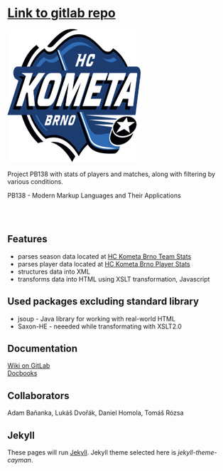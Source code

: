 # [Link to gitlab repo](https://gitlab.fi.muni.cz/xrozsa1/PB138-kometa-brno-stats)
<img src="https://raw.githubusercontent.com/danci5/kometa-brno-stats/master/HC_Kometa_Brno.png" height="300" width="300" >

Project PB138 with stats of players and matches, along with filtering by various conditions.

PB138 - Modern Markup Languages and Their Applications

<br><br>

## Features

* parses season data located at [HC Kometa Brno Team Stats](http://www.hc-kometa.cz/zapas.asp?sezona=2017)
* parses player data located at [HC Kometa Brno Player Stats](http://www.hc-kometa.cz/statistiky.asp?sezona=2017)
* structures data into XML
* transforms data into HTML using XSLT transformation, Javascript

## Used packages excluding standard library

* jsoup - Java library for working with real-world HTML
* Saxon-HE - neeeded while transformating with XSLT2.0

## Documentation
[Wiki on GitLab](https://gitlab.fi.muni.cz/xrozsa1/PB138-kometa-brno-stats/wikis) <br/>
[Docbooks](https://gitlab.fi.muni.cz/xrozsa1/PB138-kometa-brno-stats/tree/master/reports)

## Collaborators
Adam Baňanka, Lukáš Dvořák, Daniel Homola, Tomáš Rózsa

## Jekyll 

These pages will run [Jekyll](https://jekyllrb.com/).
Jekyll theme selected here is _jekyll-theme-cayman_.
